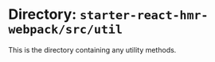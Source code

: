 # Directory: `starter-react-hmr-webpack/src/util`
This is the directory containing any utility methods.
